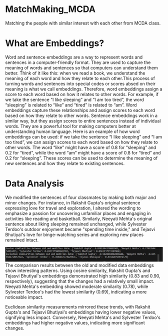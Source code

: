 # MatchMaking_MCDA
Matching the people with similar interest with each other from MCDA class.

# What are Embeddings?

Word and sentence embeddings are a way to represent words and sentences in a computer-friendly format. They are used to capture the meaning of words and sentences so that computers can understand them better. Think of it like this: when we read a book, we understand the meaning of each word and how they relate to each other.This process of turning words and sentences into special codes or scores absed on their meaning is what we call embeddings. Therefore, word embeddings assign a score to each word based on how it relates to other words. For example, if we take the sentence “I like sleeping” and “I am too tired”, the word “sleeping” is related to “like” and “tired” is related to “am”. Word embeddings capture these relationships and assign scores to each word based on how they relate to other words. Sentence embeddings work in a similar way, but they assign scores to entire sentences instead of individual words. They are a powerful tool for making computers better at understanding human language. Here is an example of how word embeddings can be used: if we take the sentence “I like sleeping” and “I am too tired”, we can assign scores to each word based on how they relate to other words. The word “like” might have a score of 0.8 for “sleeping” and 0.2 for “tired”, while the word “am” might have a score of 0.8 for “tired” and 0.2 for “sleeping”. These scores can be used to determine the meaning of new sentences and how they relate to existing sentences.

# Data Analysis

We modified the sentences of four classmates by making both major and minor changes. For instance, in Rakshit Gupta's original sentence expressing love for travel and exploration, I altered the wording to emphasize a passion for uncovering unfamiliar places and engaging in activities like reading and basketball. Similarly, Neeyati Mehta's original sentence about liking sleeping remained unchanged, while Sylvester Terdoo's outdoor enjoyment became "spending time inside," and Tejasvi Bhutiyal's love for binge-watching series and exploring new places remained intact.

![Alt text](image.png)
The comparison results between the old and modified data embeddings show interesting patterns. Using cosine similarity, Rakshit Gupta's and Tejasvi Bhutiyal's embeddings demonstrated high similarity (0.83 and 0.90, respectively), suggesting that the changes had a relatively small impact. Neeyati Mehta's embedding showed moderate similarity (0.78), while Sylvester Terdoo's had the lowest similarity (0.69), indicating a more noticeable impact.

Euclidean similarity measurements mirrored these trends, with Rakshit Gupta's and Tejasvi Bhutiyal's embeddings having lower negative values, signifying less impact. Conversely, Neeyati Mehta's and Sylvester Terdoo's embeddings had higher negative values, indicating more significant changes.

